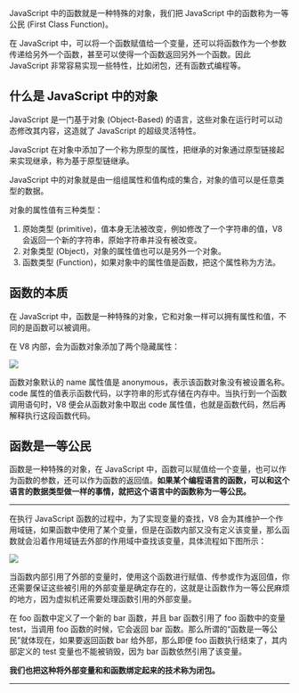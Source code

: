 JavaScript 中的函数就是一种特殊的对象，我们把 JavaScript 中的函数称为一等公民 (First Class Function)。



在 JavaScript 中，可以将一个函数赋值给一个变量，还可以将函数作为一个参数传递给另外一个函数，甚至可以使得一个函数返回另外一个函数。因此 JavaScript 非常容易实现一些特性，比如闭包，还有函数式编程等。

## 什么是 JavaScript 中的对象
JavaScript 是一门基于对象 (Object-Based) 的语言，这些对象在运行时可以动态修改其内容，这造就了 JavaScript 的超级灵活特性。



JavaScript 在对象中添加了一个称为原型的属性，把继承的对象通过原型链接起来实现继承，称为基于原型链继承。



JavaScript 中的对象就是由一组组属性和值构成的集合，对象的值可以是任意类型的数据。



对象的属性值有三种类型：

1. 原始类型 (primitive)，值本身无法被改变，例如修改了一个字符串的值，V8 会返回一个新的字符串，原始字符串并没有被改变。
2. 对象类型 (Object)，对象的属性值也可以是另外一个对象。
3. 函数类型 (Function)，如果对象中的属性值是函数，把这个属性称为方法。

## 函数的本质
在 JavaScript 中，函数是一种特殊的对象，它和对象一样可以拥有属性和值，不同的是函数可以被调用。



在 V8 内部，会为函数对象添加了两个隐藏属性：

![](/images/1675510629757-f48f0103-7eca-4d38-943b-e621abd57434.png)

函数对象默认的 name 属性值是 anonymous，表示该函数对象没有被设置名称。code 属性的值表示函数代码，以字符串的形式存储在内存中。当执行到一个函数调用语句时，V8 便会从函数对象中取出 code 属性值，也就是函数代码，然后再解释执行这段函数代码。

## 函数是一等公民
函数是一种特殊的对象，在 JavaScript 中，函数可以赋值给一个变量，也可以作为函数的参数，还可以作为函数的返回值。**如果某个编程语言的函数，可以和这个语言的数据类型做一样的事情，就把这个语言中的函数称为一等公民。**

****

在执行 JavaScript 函数的过程中，为了实现变量的查找，V8 会为其维护一个作用域链，如果函数中使用了某个变量，但是在函数内部又没有定义该变量，那么函数就会沿着作用域链去外部的作用域中查找该变量，具体流程如下图所示：

![](/images/1675511795149-eb28241a-e309-4468-964a-32124de474f6.png)

当函数内部引用了外部的变量时，使用这个函数进行赋值、传参或作为返回值，你还需要保证这些被引用的外部变量是确定存在的，这就是让函数作为一等公民麻烦的地方，因为虚拟机还需要处理函数引用的外部变量。



在 foo 函数中定义了一个新的 bar 函数，并且 bar 函数引用了 foo 函数中的变量 test，当调用 foo 函数的时候，它会返回 bar 函数。那么所谓的“函数是一等公民”就体现在，如果要返回函数 bar 给外部，那么即便 foo 函数执行结束了，其内部定义的 test 变量也不能被销毁，因为 bar 函数依然引用了该变量。



**我们也把这种将外部变量和和函数绑定起来的技术称为闭包。**

****






